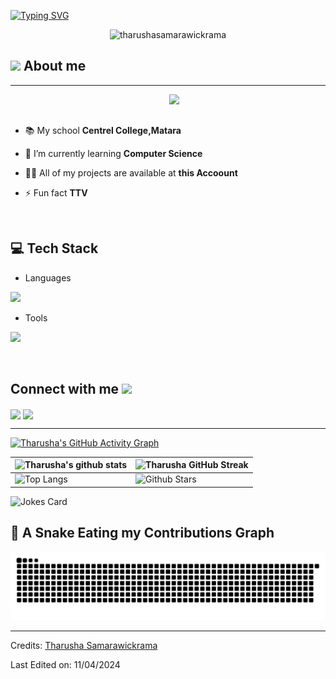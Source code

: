 [![Typing SVG](https://readme-typing-svg.herokuapp.com?size=32&vCenter=true&width=760&lines=Hi+%F0%9F%91%8B%2C+I'm+Tharusha+Samarawickrama;(UG)+University+Of+Colombo+School+Of+Computing )](https://git.io/typing-svg)


<p align="center"> <img src="https://komarev.com/ghpvc/?username=tharushasamarawickrama&label=Profile%20views&color=0e75b6&style=flat" alt="tharushasamarawickrama" /> </p>

## <picture><img src = "https://github.com/7oSkaaa/7oSkaaa/blob/main/Images/about_me.gif?raw=true" width = 50px></picture> About me


---
<picture> <img align="right" src="https://github.com/7oSkaaa/7oSkaaa/blob/main/Images/Right_Side.gif?raw=true" width = 250px></picture>

<br><br>
- 📚 My school **Centrel College,Matara**

- 🌱 I’m currently learning **Computer Science**

- 👨‍💻 All of my projects are available at **this Accoount**

- ⚡ Fun fact **TTV**
<br>

## 💻 Tech Stack
- Languages
<p align="left">
  <a href="https://skillicons.dev">
    <img src="https://skillicons.dev/icons?i=c,cpp,python,java,scala,html,css,javascript,mongodb,express,php,react,nodejs,mysql,dart,flutter,spring" />
  </a>
</p>

- Tools
<p align="left">
  <a href="https://skillicons.dev">
    <img src="https://skillicons.dev/icons?i=git,github,powershell,arduino,autocad,figma,linux,windows,kali,idea,ps,au,pr,vscode,androidstudio,eclipse,postman,selenium,docker,discord,qt,r,visualstudio,wordpress" />
  </a>
</p>
<br/>

<h2> Connect with me <img src='https://raw.githubusercontent.com/ShahriarShafin/ShahriarShafin/main/Assets/handshake.gif' width="100px"> </h2>
<a href = 'https://www.linkedin.com/in/tharusha-samarawickrama-278069257/'> <img width = '32px' align= 'center' src="https://raw.githubusercontent.com/rahulbanerjee26/githubAboutMeGenerator/main/icons/linked-in-alt.svg"/></a> 
<a href = 'https://github.com/tharushasamarawickrama?tab=repositories'> <img width = '32px' align= 'center' src="https://raw.githubusercontent.com/rahulbanerjee26/githubAboutMeGenerator/main/icons/github.svg"/></a>
  

---
[![Tharusha's GitHub Activity Graph](https://activity-graph.herokuapp.com/graph?username=tharushasamarawickrama&theme=tokyonight)](https://git.io/praveenscience)

| ![Tharusha's github stats](https://github-readme-stats.vercel.app/api?username=tharushasamarawickrama&show_icons=true&theme=tokyonight) | ![Tharusha GitHub Streak](https://github-readme-streak-stats.herokuapp.com/?user=tharushasamarawickrama&theme=tokyonight) |
| --- | --- |
| ![Top Langs](https://github-readme-stats.vercel.app/api/top-langs/?username=tharushasamarawickrama&theme=tokyonight) | ![Github Stars](https://github-readme-stats.vercel.app/api?username=tharushasamarawickrama&show_icons=true&locale=en&count_private=true&hide_rank=true&custom_title=My%20GitHub%20Stats&disable_animations=true&theme=tokyonight) |

![Jokes Card](https://readme-jokes.vercel.app/api?theme=tokyonight)
<br>

## 🐍 A Snake Eating my Contributions Graph
	
<p align = "center">
	<img src = "https://github.com/7oSkaaa/7oSkaaa/blob/output/github-contribution-grid-snake.svg?" alt = "Snake Game"/>
</p>

---
Credits: [Tharusha Samarawickrama]([https://github.com/Aditya664](https://github.com/tharushasamarawickrama))

Last Edited on: 11/04/2024
